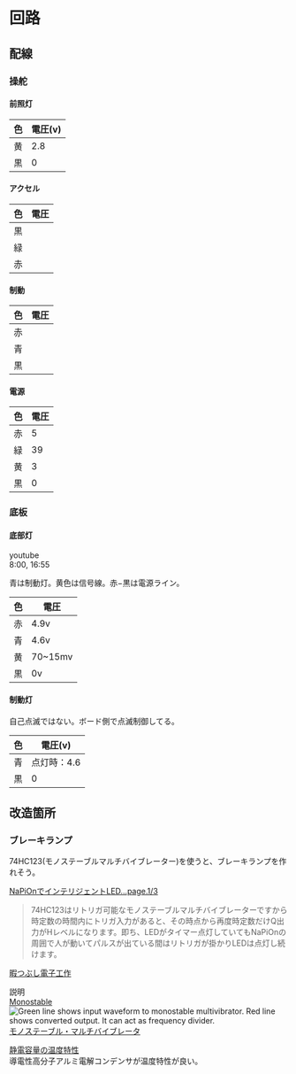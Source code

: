 # 回路
## 配線


### 操舵
#### 前照灯
|色|電圧(v)|
|--|--|
|黄|2.8|
|黒|0|

#### アクセル
|色|電圧|
|--|--|
|黒||
|緑||
|赤||

#### 制動
|色|電圧|
|--|--|
|赤||
|青||
|黒||

#### 電源
|色|電圧|
|--|--|
|赤|5|
|緑|39|
|黄|3|
|黒|0|


### 底板
#### 底部灯
youtube  
8:00, 16:55

青は制動灯。黄色は信号線。赤−黒は電源ライン。  

|色|電圧|
|--|--|
|赤|4.9v|
|青|4.6v|
|黄|70~15mv|
|黒|0v|

#### 制動灯
自己点滅ではない。ボード側で点滅制御してる。

|色|電圧(v)|
|--|--|
|青|点灯時：4.6|
|黒|0|

## 改造箇所
### ブレーキランプ
74HC123(モノステーブルマルチバイブレーター)を使うと、ブレーキランプを作れそう。

[NaPiOnでインテリジェントLED...page.1/3](https://www.zea.jp/audio/iled/iled_01.htm)  
>74HC123はリトリガ可能なモノステーブルマルチバイブレーターですから時定数の時間内にトリガ入力があると、その時点から再度時定数だけQ出力がHレベルになります。即ち、LEDがタイマー点灯していてもNaPiOnの周囲で人が動いてパルスが出ている間はリトリガが掛かりLEDは点灯し続けます。

[暇つぶし電子工作](https://jp.finalfantasyxiv.com/lodestone/character/29585/blog/2298440)

説明  
[Monostable](https://en.wikipedia.org/wiki/Monostable)  
![Green line shows input waveform to monostable multivibrator. Red line shows converted output. It can act as frequency divider.](https://en.wikipedia.org/wiki/Monostable#/media/File:Monostable_multivibrator_input_output.png)  
[モノステーブル・マルチバイブレータ](https://kotobank.jp/word/%E3%83%A2%E3%83%8E%E3%82%B9%E3%83%86%E3%83%BC%E3%83%96%E3%83%AB%E3%83%BB%E3%83%9E%E3%83%AB%E3%83%81%E3%83%90%E3%82%A4%E3%83%96%E3%83%AC%E3%83%BC%E3%82%BF-142651)


[静電容量の温度特性](https://www.murata.com/ja-jp/products/emiconfun/capacitor/2012/10/15/en-20121015-p1)  
導電性高分子アルミ電解コンデンサが温度特性が良い。
